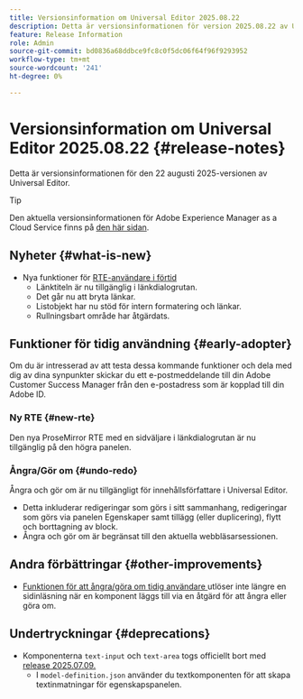 ```yaml
---
title: Versionsinformation om Universal Editor 2025.08.22
description: Detta är versionsinformationen för version 2025.08.22 av Universal Editor.
feature: Release Information
role: Admin
source-git-commit: bd0836a68ddbce9fc8c0f5dc06f64f96f9293952
workflow-type: tm+mt
source-wordcount: '241'
ht-degree: 0%

---
```



# Versionsinformation om Universal Editor 2025.08.22 {#release-notes}

Detta är versionsinformationen för den 22 augusti 2025-versionen av Universal Editor.

>[!TIP]
>
>Den aktuella versionsinformationen för Adobe Experience Manager as a Cloud Service finns på [den här sidan](/help/release-notes/release-notes-cloud/release-notes-current.md).

## Nyheter {#what-is-new}

* Nya funktioner för [RTE-användare i förtid](#new-rte)
   * Länktiteln är nu tillgänglig i länkdialogrutan.
   * Det går nu att bryta länkar.
   * Listobjekt har nu stöd för intern formatering och länkar.
   * Rullningsbart område har åtgärdats.

## Funktioner för tidig användning {#early-adopter}

Om du är intresserad av att testa dessa kommande funktioner och dela med dig av dina synpunkter skickar du ett e-postmeddelande till din Adobe Customer Success Manager från den e-postadress som är kopplad till din Adobe ID.

### Ny RTE {#new-rte}

Den nya ProseMirror RTE med en sidväljare i länkdialogrutan är nu tillgänglig på den högra panelen.

### Ångra/Gör om {#undo-redo}

Ångra och gör om är nu tillgängligt för innehållsförfattare i Universal Editor.

* Detta inkluderar redigeringar som görs i sitt sammanhang, redigeringar som görs via panelen Egenskaper samt tillägg (eller duplicering), flytt och borttagning av block.
* Ångra och gör om är begränsat till den aktuella webbläsarsessionen.

## Andra förbättringar {#other-improvements}

* [Funktionen för att ångra/göra om tidig användare ](#undo-redo) utlöser inte längre en sidinläsning när en komponent läggs till via en åtgärd för att ångra eller göra om.

## Undertryckningar {#deprecations}

* Komponenterna `text-input` och `text-area` togs officiellt bort med [release 2025.07.09.](/help/release-notes/universal-editor/2025/2025-07-09.md)
   * I `model-definition.json` använder du textkomponenten för att skapa textinmatningar för egenskapspanelen.
